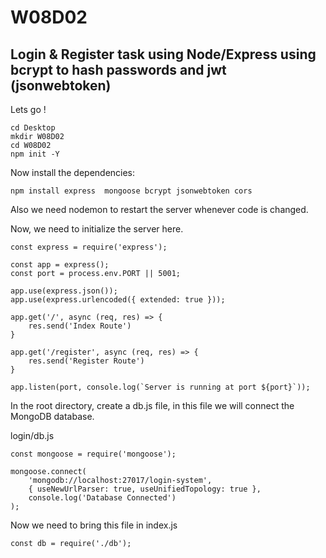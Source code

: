 # W08D02
## Login & Register task using Node/Express using bcrypt to hash passwords and jwt (jsonwebtoken)


Lets go !

    
    cd Desktop
    mkdir W08D02
    cd W08D02
    npm init -Y
    



Now install the dependencies:

    npm install express  mongoose bcrypt jsonwebtoken cors

Also we need nodemon to restart the server whenever code is changed.


Now, we need to initialize the server  here.

    const express = require('express');
   
    const app = express();
    const port = process.env.PORT || 5001;

    app.use(express.json());
    app.use(express.urlencoded({ extended: true }));

    app.get('/', async (req, res) => {
        res.send('Index Route')
    }

    app.get('/register', async (req, res) => {
        res.send('Register Route')
    }

    app.listen(port, console.log(`Server is running at port ${port}`));

In the root directory, create a db.js file, in this file we will connect the MongoDB database.

login/db.js

    const mongoose = require('mongoose');

    mongoose.connect(
        'mongodb://localhost:27017/login-system',
        { useNewUrlParser: true, useUnifiedTopology: true },
        console.log('Database Connected')
    );

Now we need to bring this file in index.js


    const db = require('./db');
